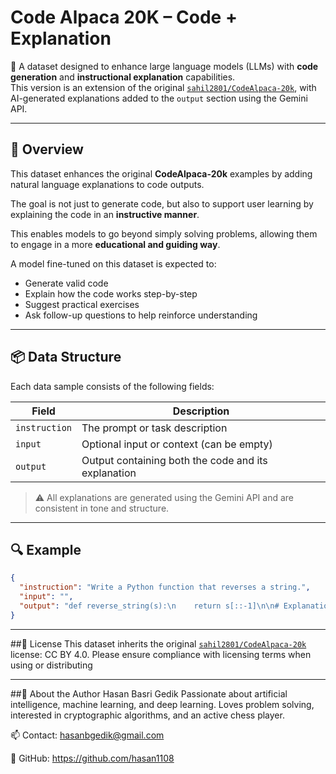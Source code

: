 # Code Alpaca 20K – Code + Explanation

🧠 A dataset designed to enhance large language models (LLMs) with **code generation** and **instructional explanation** capabilities.  
This version is an extension of the original [`sahil2801/CodeAlpaca-20k`](https://huggingface.co/datasets/sahil2801/CodeAlpaca-20k), with AI-generated explanations added to the `output` section using the Gemini API.

---

## 📘 Overview

This dataset enhances the original **CodeAlpaca-20k** examples by adding natural language explanations to code outputs.

The goal is not just to generate code, but also to support user learning by explaining the code in an **instructive manner**.

This enables models to go beyond simply solving problems, allowing them to engage in a more **educational and guiding way**.

A model fine-tuned on this dataset is expected to:

- Generate valid code  
- Explain how the code works step-by-step  
- Suggest practical exercises  
- Ask follow-up questions to help reinforce understanding  

---

## 📦 Data Structure

Each data sample consists of the following fields:

| Field         | Description                                       |
|---------------|-------------------------------------------------|
| `instruction` | The prompt or task description                    |
| `input`       | Optional input or context (can be empty)          |
| `output`      | Output containing both the code and its explanation |

> ⚠️ All explanations are generated using the Gemini API and are consistent in tone and structure.

---

## 🔍 Example

```json
{
  "instruction": "Write a Python function that reverses a string.",
  "input": "",
  "output": "def reverse_string(s):\n    return s[::-1]\n\n# Explanation:\n# This function takes a string 's' and uses slicing to return the reversed string. The notation 's[::-1]' is a Python idiom for reversing strings."
}
```
---

##📜 License
This dataset inherits the original [`sahil2801/CodeAlpaca-20k`](https://huggingface.co/datasets/sahil2801/CodeAlpaca-20k)  license: CC BY 4.0. Please ensure compliance with licensing terms when using or distributing

---

##👤 About the Author
Hasan Basri Gedik
Passionate about artificial intelligence, machine learning, and deep learning. Loves problem solving, interested in cryptographic algorithms, and an active chess player.

📫 Contact: hasanbgedik@gmail.com

🔗 GitHub: https://github.com/hasan1108